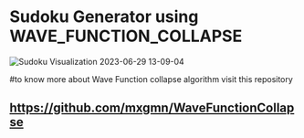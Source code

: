 # Sudoku Generator using WAVE_FUNCTION_COLLAPSE
![Sudoku Visualization 2023-06-29 13-09-04](https://github.com/soumyadeep9474/Sudoku-Generator-using-WAVE_FUNCTION_COLLAPSE/assets/105192349/e2b2ecdf-e7e7-4f52-9888-b0d85ea21246)

#to know more about Wave Function collapse algorithm visit this repository
## https://github.com/mxgmn/WaveFunctionCollapse
